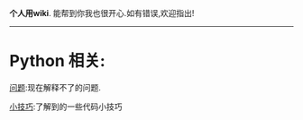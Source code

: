 **个人用wiki**.
能帮到你我也很开心.如有错误,欢迎指出!

***
# Python 相关:

[问题](/python/question):现在解释不了的问题.

[小技巧](/python/python-tips):了解到的一些代码小技巧